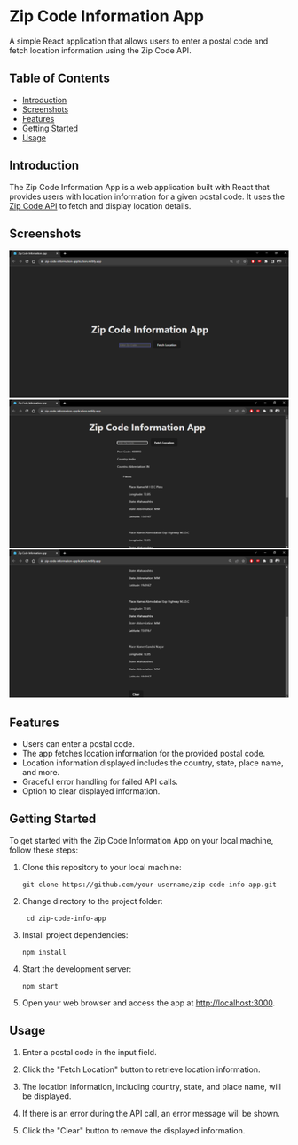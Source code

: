 # Zip Code Information App

A simple React application that allows users to enter a postal code and fetch location information using the Zip Code API.

## Table of Contents

- [Introduction](#introduction)
- [Screenshots](#screenshots)
- [Features](#features)
- [Getting Started](#getting-started)
- [Usage](#usage)


## Introduction

The Zip Code Information App is a web application built with React that provides users with location information for a given postal code. It uses the [Zip Code API](https://app.zipcodebase.com/api/v1) to fetch and display location details.


## Screenshots

![Zip Code App main page](<Screenshot (159).png>)
![Zip Code App search result part-1](<Screenshot (157).png>)
![Zip Code App search result part-2](<Screenshot (158).png>)

## Features

- Users can enter a postal code.
- The app fetches location information for the provided postal code.
- Location information displayed includes the country, state, place name, and more.
- Graceful error handling for failed API calls.
- Option to clear displayed information.


## Getting Started

To get started with the Zip Code Information App on your local machine, follow these steps:

1. Clone this repository to your local machine:

   ```
   git clone https://github.com/your-username/zip-code-info-app.git
    ```
2. Change directory to the project folder:
    ```
     cd zip-code-info-app
    ```
3. Install project dependencies:
    ```
    npm install
    ```
4. Start the development server:
    ```
    npm start
    ```

5. Open your web browser and access the app at [http://localhost:3000](http://localhost:3000).

## Usage

1. Enter a postal code in the input field.

2. Click the "Fetch Location" button to retrieve location information.

3. The location information, including country, state, and place name, will be displayed.

4. If there is an error during the API call, an error message will be shown.

5. Click the "Clear" button to remove the displayed information.

